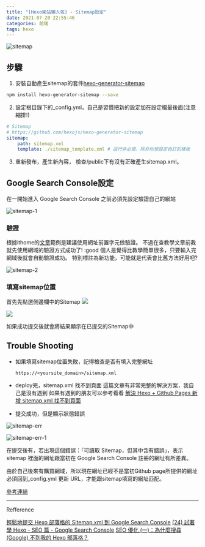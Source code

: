 ```yaml
---
title: "[Hexo架站懶人包] - Sitemap設定"
date: 2021-07-20 22:55:46
categories: 前端
tags: hexo
---
```


![sitemap](sitemap.png)
## 步驟

1. 安裝自動產生sitemap的套件[hexo-generator-sitemap](https://github.com/hexojs/hexo-generator-sitemap)

```bash
npm install hexo-generator-sitemap --save
```

2. 設定根目錄下的_config.yml，自己是習慣把新的設定加在設定檔最後面(注意縮排!)

<!--more-->

```yaml
# Sitemap
# https://github.com/hexojs/hexo-generator-sitemap
sitemap:
    path: sitemap.xml
    template: ./sitemap_template.xml # 這行非必填，除非你想設定自訂的樣板
```

3. 重新發布，產生新內容，
檢查/public下有沒有正確產生sitemap.xml。

## Google Search Console設定

在一開始進入 Google Search Console 之前必須先設定驗證自己的網站

![sitemap-1](sitemap-1.png)

### 驗證

根據ithome的[文章](https://ithelp.ithome.com.tw/articles/10249885)範例是建議使用網址前置字元做驗證。
不過在查教學文章前我就先使用網域的驗證方式成功了! :good
個人是覺得比教學簡單很多，只要輸入完網域後就會自動驗證成功。
特別標註為新功能，可能就是代表會比舊方法好用吧?

![sitemap-2](sitemap-2.png)

### 填寫sitemap位置

首先先點選側邊欄中的Sitemap
![](sitemap-3.png)


![](sitemap-4.png)

如果成功提交後就會將結果顯示在已提交的Sitemap中

## Trouble Shooting

- 如果填寫sitemap位置失敗，記得檢查是否有填入完整網址
	```
	https://<yoursite_domain>/sitemap.xml
	```

- deploy完，sitemap.xml 找不到頁面
這篇文章有非常完整的解決方案，我自己是沒有遇到
如果有遇到的朋友可以參考看看
[解決 Hexo + Github Pages 新增 sitemap.xml 找不到頁面](https://blog.kyomind.tw/adding-sitemap-issue/)

- 提交成功，但是顯示狀態錯誤

![sitemap-err](sitemap-err.png)

![sitemap-err-1](sitemap-err-1.png)

在提交後有，若出現這個錯誤：「可讀取 Sitemap，但其中含有錯誤」，表示 sitemap 裡面的網址跟當初在 Google Search Console 註冊的網址有所差異。


由於自己後來有購買網域，所以現在網址已經不是當初Github page所提供的網址
必須回到_config.yml 更新 URL，才能跟sitemap填寫的網址匹配。

[參考連結](https://ycjhuo.gitlab.io/blogs/The-first-step-of-SEO-how-to-tell-Google-the-way-to-find-your-website.html#%E6%8F%90%E4%BA%A4-sitemap-%E5%BE%8C-%E5%8F%AF%E8%83%BD%E7%94%A2%E7%94%9F%E7%9A%84%E9%8C%AF%E8%AA%A4%E8%A8%8A%E6%81%AF)

----
Refference

[輕鬆地提交 Hexo 部落格的 Sitemap.xml 到 Google Search Console](https://askie.today/upload-sitemap-google-search-console-seo-hexo-blog/)
[(24) 試著學 Hexo - SEO 篇 - Google Search Console](https://ithelp.ithome.com.tw/articles/10249885)
[SEO 優化 (一)：為什麼搜尋 (Google) 不到我的 Hexo 部落格？](https://jenifers001d.github.io/2019/12/09/SEO/SEO1-Website-is-Not-Showing-in-Google-Search/)

